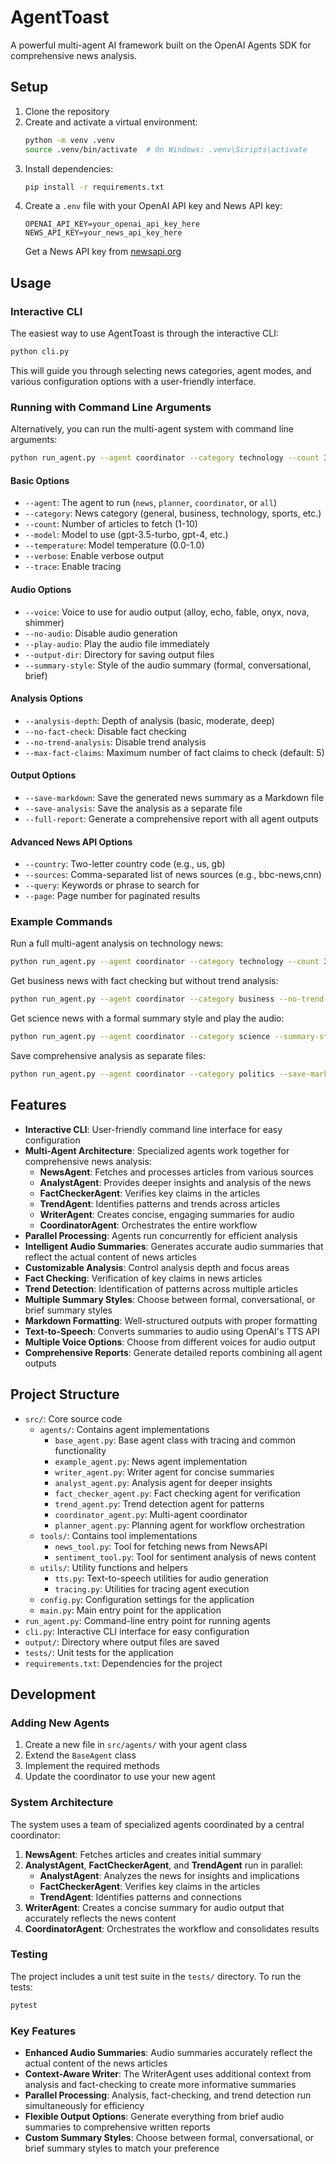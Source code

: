 # AgentToast

A powerful multi-agent AI framework built on the OpenAI Agents SDK for comprehensive news analysis.

## Setup

1. Clone the repository
2. Create and activate a virtual environment:
   ```bash
   python -m venv .venv
   source .venv/bin/activate  # On Windows: .venv\Scripts\activate
   ```
3. Install dependencies:
   ```bash
   pip install -r requirements.txt
   ```
4. Create a `.env` file with your OpenAI API key and News API key:
   ```
   OPENAI_API_KEY=your_openai_api_key_here
   NEWS_API_KEY=your_news_api_key_here
   ```
   Get a News API key from [newsapi.org](https://newsapi.org/)

## Usage

### Interactive CLI

The easiest way to use AgentToast is through the interactive CLI:

```bash
python cli.py
```

This will guide you through selecting news categories, agent modes, and various configuration options with a user-friendly interface.

### Running with Command Line Arguments

Alternatively, you can run the multi-agent system with command line arguments:

```bash
python run_agent.py --agent coordinator --category technology --count 3 --model gpt-4
```

#### Basic Options
- `--agent`: The agent to run (`news`, `planner`, `coordinator`, or `all`)
- `--category`: News category (general, business, technology, sports, etc.)
- `--count`: Number of articles to fetch (1-10)
- `--model`: Model to use (gpt-3.5-turbo, gpt-4, etc.)
- `--temperature`: Model temperature (0.0-1.0)
- `--verbose`: Enable verbose output
- `--trace`: Enable tracing

#### Audio Options
- `--voice`: Voice to use for audio output (alloy, echo, fable, onyx, nova, shimmer)
- `--no-audio`: Disable audio generation
- `--play-audio`: Play the audio file immediately
- `--output-dir`: Directory for saving output files
- `--summary-style`: Style of the audio summary (formal, conversational, brief)

#### Analysis Options
- `--analysis-depth`: Depth of analysis (basic, moderate, deep)
- `--no-fact-check`: Disable fact checking
- `--no-trend-analysis`: Disable trend analysis
- `--max-fact-claims`: Maximum number of fact claims to check (default: 5)

#### Output Options
- `--save-markdown`: Save the generated news summary as a Markdown file
- `--save-analysis`: Save the analysis as a separate file
- `--full-report`: Generate a comprehensive report with all agent outputs

#### Advanced News API Options
- `--country`: Two-letter country code (e.g., us, gb)
- `--sources`: Comma-separated list of news sources (e.g., bbc-news,cnn)
- `--query`: Keywords or phrase to search for
- `--page`: Page number for paginated results

### Example Commands

Run a full multi-agent analysis on technology news:
```bash
python run_agent.py --agent coordinator --category technology --count 3 --analysis-depth deep --full-report
```

Get business news with fact checking but without trend analysis:
```bash
python run_agent.py --agent coordinator --category business --no-trend-analysis
```

Get science news with a formal summary style and play the audio:
```bash
python run_agent.py --agent coordinator --category science --summary-style formal --play-audio
```

Save comprehensive analysis as separate files:
```bash
python run_agent.py --agent coordinator --category politics --save-markdown --save-analysis
```

## Features

- **Interactive CLI**: User-friendly command line interface for easy configuration
- **Multi-Agent Architecture**: Specialized agents work together for comprehensive news analysis:
  - **NewsAgent**: Fetches and processes articles from various sources
  - **AnalystAgent**: Provides deeper insights and analysis of the news
  - **FactCheckerAgent**: Verifies key claims in the articles
  - **TrendAgent**: Identifies patterns and trends across articles
  - **WriterAgent**: Creates concise, engaging summaries for audio
  - **CoordinatorAgent**: Orchestrates the entire workflow
- **Parallel Processing**: Agents run concurrently for efficient analysis
- **Intelligent Audio Summaries**: Generates accurate audio summaries that reflect the actual content of news articles
- **Customizable Analysis**: Control analysis depth and focus areas
- **Fact Checking**: Verification of key claims in news articles
- **Trend Detection**: Identification of patterns across multiple articles
- **Multiple Summary Styles**: Choose between formal, conversational, or brief summary styles
- **Markdown Formatting**: Well-structured outputs with proper formatting
- **Text-to-Speech**: Converts summaries to audio using OpenAI's TTS API
- **Multiple Voice Options**: Choose from different voices for audio output
- **Comprehensive Reports**: Generate detailed reports combining all agent outputs

## Project Structure

- `src/`: Core source code
  - `agents/`: Contains agent implementations
    - `base_agent.py`: Base agent class with tracing and common functionality
    - `example_agent.py`: News agent implementation
    - `writer_agent.py`: Writer agent for concise summaries
    - `analyst_agent.py`: Analysis agent for deeper insights
    - `fact_checker_agent.py`: Fact checking agent for verification
    - `trend_agent.py`: Trend detection agent for patterns
    - `coordinator_agent.py`: Multi-agent coordinator
    - `planner_agent.py`: Planning agent for workflow orchestration
  - `tools/`: Contains tool implementations
    - `news_tool.py`: Tool for fetching news from NewsAPI
    - `sentiment_tool.py`: Tool for sentiment analysis of news content
  - `utils/`: Utility functions and helpers
    - `tts.py`: Text-to-speech utilities for audio generation
    - `tracing.py`: Utilities for tracing agent execution
  - `config.py`: Configuration settings for the application
  - `main.py`: Main entry point for the application
- `run_agent.py`: Command-line entry point for running agents
- `cli.py`: Interactive CLI interface for easy configuration
- `output/`: Directory where output files are saved
- `tests/`: Unit tests for the application
- `requirements.txt`: Dependencies for the project

## Development

### Adding New Agents

1. Create a new file in `src/agents/` with your agent class
2. Extend the `BaseAgent` class
3. Implement the required methods
4. Update the coordinator to use your new agent

### System Architecture

The system uses a team of specialized agents coordinated by a central coordinator:

1. **NewsAgent**: Fetches articles and creates initial summary
2. **AnalystAgent**, **FactCheckerAgent**, and **TrendAgent** run in parallel:
   - **AnalystAgent**: Analyzes the news for insights and implications
   - **FactCheckerAgent**: Verifies key claims in the articles
   - **TrendAgent**: Identifies patterns and connections
3. **WriterAgent**: Creates a concise summary for audio output that accurately reflects the news content
4. **CoordinatorAgent**: Orchestrates the workflow and consolidates results

### Testing

The project includes a unit test suite in the `tests/` directory. To run the tests:

```bash
pytest
```

### Key Features

- **Enhanced Audio Summaries**: Audio summaries accurately reflect the actual content of the news articles
- **Context-Aware Writer**: The WriterAgent uses additional context from analysis and fact-checking to create more informative summaries
- **Parallel Processing**: Analysis, fact-checking, and trend detection run simultaneously for efficiency
- **Flexible Output Options**: Generate everything from brief audio summaries to comprehensive written reports
- **Custom Summary Styles**: Choose between formal, conversational, or brief summary styles to match your preference 